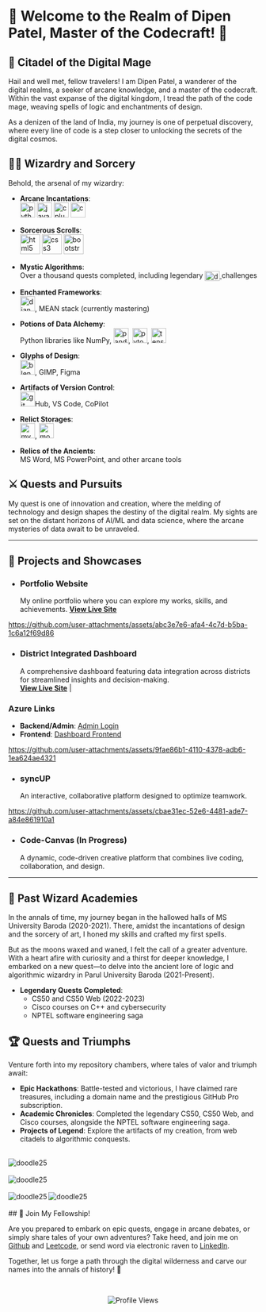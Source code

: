 # 🐉 Welcome to the Realm of Dipen Patel, Master of the Codecraft! 🚀 #

## 🏰 Citadel of the Digital Mage

Hail and well met, fellow travelers! I am Dipen Patel, a wanderer of the digital realms, a seeker of arcane knowledge, and a master of the codecraft. Within the vast expanse of the digital kingdom, I tread the path of the code mage, weaving spells of logic and enchantments of design.

As a denizen of the land of India, my journey is one of perpetual discovery, where every line of code is a step closer to unlocking the secrets of the digital cosmos.

## 🧙‍♂️ Wizardry and Sorcery

Behold, the arsenal of my wizardry:

- **Arcane Incantations**:<br>
  <img src="https://img.icons8.com/ios/50/000000/python.png" alt="python" width="30" height="30"> 
  <img src="https://img.icons8.com/ios/50/000000/javascript.png" alt="javascript" width="30" height="30"> 
  <img src="https://img.icons8.com/ios/50/000000/c-plus-plus-logo.png" alt="cplusplus" width="30" height="30"> 
  <img src="https://img.icons8.com/ios/50/000000/c-programming.png" alt="c" width="30" height="30">
  
- **Sorcerous Scrolls**:<br> 
  <img src="https://img.icons8.com/ios/50/000000/html-5.png" alt="html5" width="40" height="40"> 
  <img src="https://img.icons8.com/ios/50/000000/css3.png" alt="css3" width="40" height="40"> 
  <img src="https://img.icons8.com/ios/50/000000/bootstrap.png" alt="bootstrap" width="40" height="40">

- **Mystic Algorithms**:<br> 
  Over a thousand quests completed, including legendary <a href="https://leetcode.com/DIPEN125/"> 
    <img align="center" src="https://img.icons8.com/ios/50/000000/leetcode.png" alt="dipen125" height="20" width="30">
  </a> challenges
  
- **Enchanted Frameworks**:<br> 
  <img src="https://img.icons8.com/ios/50/000000/django.png" alt="django" width="30" height="30">, 
  MEAN stack (currently mastering)

- **Potions of Data Alchemy**:<br> 
  Python libraries like NumPy, 
  <img src="https://img.icons8.com/ios/50/000000/pandas.png" alt="pandas" width="30" height="30">, 
  <img src="https://img.icons8.com/ios/50/000000/pytorch.png" alt="pytorch" width="30" height="30">, 
  <img src="https://img.icons8.com/ios/50/000000/tensorflow.png" alt="tensorflow" width="30" height="30">

- **Glyphs of Design**:<br> 
  <img src="https://img.icons8.com/ios/50/000000/blender.png" alt="blender" width="30" height="30">, 
  GIMP, Figma

- **Artifacts of Version Control**:<br> 
  <img src="https://img.icons8.com/ios/50/000000/git.png" alt="git" width="30" height="30">Hub, VS Code, CoPilot

- **Relict Storages**:<br> 
  <img src="https://img.icons8.com/ios/50/000000/mysql.png" alt="mysql" width="30" height="30">, 
  <img src="https://img.icons8.com/ios/50/000000/mongodb.png" alt="mongodb" width="30" height="30">

- **Relics of the Ancients**:<br> 
  MS Word, MS PowerPoint, and other arcane tools


## ⚔️ Quests and Pursuits

My quest is one of innovation and creation, where the melding of technology and design shapes the destiny of the digital realm. My sights are set on the distant horizons of AI/ML and data science, where the arcane mysteries of data await to be unraveled.

---

## 💼 Projects and Showcases

- ### **Portfolio Website**<br>
  My online portfolio where you can explore my works, skills, and achievements. [**View Live Site**](https://dipen.alynor.wiki/) 



https://github.com/user-attachments/assets/abc3e7e6-afa4-4c7d-b5ba-1c6a12f69d86


- ### **District Integrated Dashboard**<br>
  A comprehensive dashboard featuring data integration across districts for streamlined insights and decision-making.<br>
  [**View Live Site**](https://didfrontend.onrender.com/) | 

### **Azure Links**
- **Backend/Admin**: [Admin Login](https://district-integrated-dashboard-backend-cudqcnbehzgye3c9.centralindia-01.azurewebsites.net/admin/login/?next=/admin/)
- **Frontend**: [Dashboard Frontend](https://ambitious-bush-0645df200.5.azurestaticapps.net/)

https://github.com/user-attachments/assets/9fae86b1-4110-4378-adb6-1ea624ae4321



- ### **syncUP**<br>
  An interactive, collaborative platform designed to optimize teamwork.


https://github.com/user-attachments/assets/cbae31ec-52e6-4481-ade7-a84e861910a1


- ### **Code-Canvas** (In Progress)<br>
  A dynamic, code-driven creative platform that combines live coding, collaboration, and design.

---

## 📜 Past Wizard Academies

In the annals of time, my journey began in the hallowed halls of MS University Baroda (2020-2021). There, amidst the incantations of design and the sorcery of art, I honed my skills and crafted my first spells.

But as the moons waxed and waned, I felt the call of a greater adventure. With a heart afire with curiosity and a thirst for deeper knowledge, I embarked on a new quest—to delve into the ancient lore of logic and algorithmic wizardry in Parul University Baroda (2021-Present).

- **Legendary Quests Completed**: 
    - CS50 and CS50 Web (2022-2023)
    - Cisco courses on C++ and cybersecurity
    - NPTEL software engineering saga

## 🏆 Quests and Triumphs

Venture forth into my repository chambers, where tales of valor and triumph await:

- **Epic Hackathons**: Battle-tested and victorious, I have claimed rare treasures, including a domain name and the prestigious GitHub Pro subscription.
- **Academic Chronicles**: Completed the legendary CS50, CS50 Web, and Cisco courses, alongside the NPTEL software engineering saga.
- **Projects of Legend**: Explore the artifacts of my creation, from web citadels to algorithmic conquests.

<br>
<div>
    <img align="center" src="https://github-readme-stats.vercel.app/api?username=doodle25&amp;show_icons=true&amp;locale=en" alt="doodle25">
</div>
<br>
<div>
    <img align="center" src="https://github-readme-streak-stats.herokuapp.com/?user=doodle25&amp;" alt="doodle25">
</div>
<br>
<div style="display:flex;">
    <img align="left" src="https://github-readme-stats.vercel.app/api/top-langs?username=doodle25&amp;show_icons=true&amp;locale=en&amp;layout=compact" alt="doodle25">
    <img src="https://github-profile-trophy.vercel.app/?username=doodle25&title=Commits,Stars,PullRequest" alt="doodle25">
</div>
<br>
## 🔗 Join My Fellowship!

Are you prepared to embark on epic quests, engage in arcane debates, or simply share tales of your own adventures? Take heed, and join me on [Github](https://github.com/DOodle25) and [Leetcode](https://leetcode.com/DIPEN125/), or send word via electronic raven to [LinkedIn](https://www.linkedin.com/in/dipen-patel-792296260/).

Together, let us forge a path through the digital wilderness and carve our names into the annals of history! 🌌

<br>
<!-- ![](https://komarev.com/ghpvc/?username=DOodle25&color=green) -->
<p align="center"> 
  <img src="https://komarev.com/ghpvc/?username=DOodle25&label=Profile%20views&color=0e75b6&style=flat" alt="Profile Views" />
</p>
